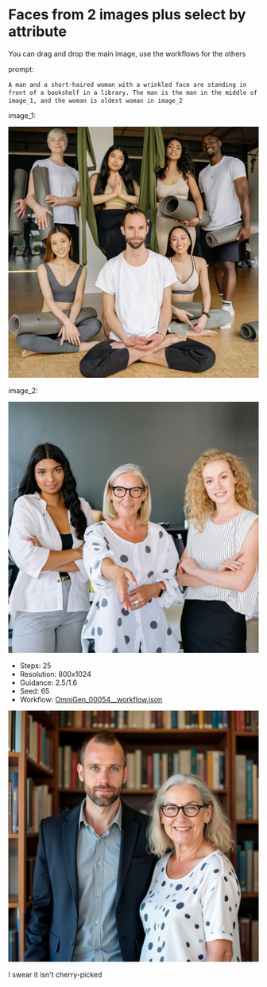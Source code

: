 # Faces from 2 images plus select by attribute

You can drag and drop the main image, use the workflows for the others

prompt:

```
A man and a short-haired woman with a wrinkled face are standing in front of a bookshelf in a library. The man is the man in the middle of image_1, and the woman is oldest woman in image_2
```

image_1:

![image](../../inputs/original/1.jpg)

image_2:

![image](../../inputs/original/2.jpg)

- Steps: 25
- Resolution: 800x1024
- Guidance: 2.5/1.6
- Seed: 65
- Workflow: [OmniGen_00054__workflow.json](OmniGen_00054__workflow.json)

![image](OmniGen_00054_.png)

I swear it isn't cherry-picked

